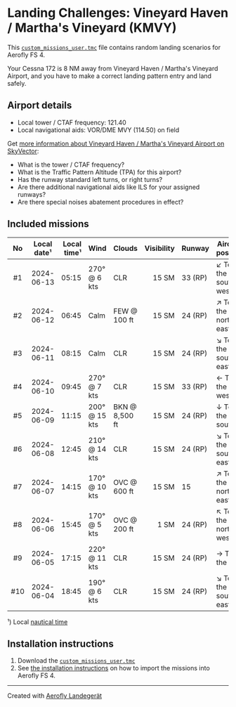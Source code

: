 # Landing Challenges: Vineyard Haven / Martha's Vineyard (KMVY)

This [`custom_missions_user.tmc`](./custom_missions_user.tmc) file contains random landing scenarios for Aerofly FS 4.

Your Cessna 172 is 8 NM away from Vineyard Haven / Martha's Vineyard Airport, and you have to make a correct landing pattern entry and land safely.

## Airport details

- Local tower / CTAF frequency: 121.40
- Local navigational aids: VOR/DME MVY (114.50) on field

Get [more information about Vineyard Haven / Martha's Vineyard Airport on SkyVector](https://skyvector.com/airport/KMVY):

- What is the tower / CTAF frequency?
- What is the Traffic Pattern Altitude (TPA) for this airport?
- Has the runway standard left turns, or right turns?
- Are there additional navigational aids like ILS for your assigned runways?
- Are there special noises abatement procedures in effect?

## Included missions

| No  | Local date¹ | Local time¹ | Wind          | Clouds         | Visibility | Runway  | Aircraft position    |
| :-: | ----------- | ----------: | ------------- | -------------- | ---------: | ------- | -------------------- |
| #1  | 2024-06-13  |       05:15 | 270° @ 6 kts  | CLR            |      15 SM | 33 (RP) | ↙ To the south-west |
| #2  | 2024-06-12  |       06:45 | Calm          | FEW @ 100 ft   |      15 SM | 24 (RP) | ↗ To the north-east |
| #3  | 2024-06-11  |       08:15 | Calm          | CLR            |      15 SM | 24 (RP) | ↘ To the south-east |
| #4  | 2024-06-10  |       09:45 | 270° @ 7 kts  | CLR            |      15 SM | 33 (RP) | ← To the west        |
| #5  | 2024-06-09  |       11:15 | 200° @ 15 kts | BKN @ 8,500 ft |      15 SM | 24 (RP) | ↓ To the south       |
| #6  | 2024-06-08  |       12:45 | 210° @ 14 kts | CLR            |      15 SM | 24 (RP) | ↘ To the south-east |
| #7  | 2024-06-07  |       14:15 | 170° @ 10 kts | OVC @ 600 ft   |      15 SM | 15      | ↗ To the north-east |
| #8  | 2024-06-06  |       15:45 | 170° @ 5 kts  | OVC @ 200 ft   |       1 SM | 24 (RP) | ↖ To the north-west |
| #9  | 2024-06-05  |       17:15 | 220° @ 11 kts | CLR            |      15 SM | 24 (RP) | → To the east        |
| #10 | 2024-06-04  |       18:45 | 190° @ 6 kts  | CLR            |      15 SM | 24 (RP) | ↘ To the south-east |

¹) Local [nautical time](https://en.wikipedia.org/wiki/Nautical_time)

## Installation instructions

1. Download the [`custom_missions_user.tmc`](./custom_missions_user.tmc)
2. See [the installation instructions](https://fboes.github.io/aerofly-missions/docs/generic-installation.html) on how to import the missions into Aerofly FS 4.

---

Created with [Aerofly Landegerät](https://github.com/fboes/aerofly-patterns)

